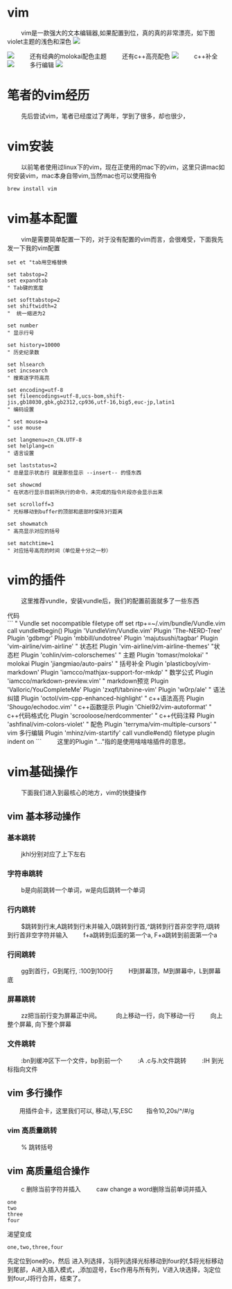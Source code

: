 
# vim
&emsp;&emsp; vim是一款强大的文本编辑器,如果配置到位，真的真的非常漂亮，如下图violet主题的浅色和深色
![](/images/vim学习/violet_light.png)

<!---more-->
![](/images/vim学习/violet_dark.png)
&emsp;&emsp; 还有经典的molokai配色主题
&emsp;&emsp; 还有c++高亮配色
![](/images/vim学习/c++高亮.png)
&emsp;&emsp; c++补全
![](/images/vim学习/c++补全.png)
&emsp;&emsp; 多行编辑
![](/images/vim学习/多行编辑.png)



# 笔者的vim经历
&emsp;&emsp; 先后尝试vim，笔者已经度过了两年，学到了很多，却也很少，

# vim安装
&emsp;&emsp; 以前笔者使用过linux下的vim，现在正使用的mac下的vim，这里只讲mac如何安装vim，mac本身自带vim,当然mac也可以使用指令
```bash
brew install vim
```

# vim基本配置
&emsp;&emsp; vim是需要简单配置一下的，对于没有配置的vim而言，会很难受，下面我先发一下我的vim配置
```
set et "tab用空格替换

set tabstop=2
set expandtab
" Tab键的宽度

set softtabstop=2
set shiftwidth=2
"  统一缩进为2

set number
" 显示行号

set history=10000
" 历史纪录数

set hlsearch
set incsearch
" 搜索逐字符高亮

set encoding=utf-8
set fileencodings=utf-8,ucs-bom,shift-jis,gb18030,gbk,gb2312,cp936,utf-16,big5,euc-jp,latin1
" 编码设置

" set mouse=a
" use mouse

set langmenu=zn_CN.UTF-8
set helplang=cn
" 语言设置

set laststatus=2
" 总是显示状态行 就是那些显示 --insert-- 的怪东西

set showcmd
" 在状态行显示目前所执行的命令，未完成的指令片段亦会显示出来

set scrolloff=3
" 光标移动到buffer的顶部和底部时保持3行距离

set showmatch
" 高亮显示对应的括号

set matchtime=1
" 对应括号高亮的时间（单位是十分之一秒）
```

# vim的插件
&emsp;&emsp; 这里推荐vundle，安装vundle后，我们的配置前面就多了一些东西
<summary>代码</summary>
```
" Vundle set nocompatible
filetype off
set rtp+=~/.vim/bundle/Vundle.vim
call vundle#begin()
Plugin 'VundleVim/Vundle.vim'
Plugin 'The-NERD-Tree'
Plugin 'gdbmgr'
Plugin 'mbbill/undotree'
Plugin 'majutsushi/tagbar'
Plugin 'vim-airline/vim-airline' " 状态栏
Plugin 'vim-airline/vim-airline-themes' "状态栏
Plugin 'cohlin/vim-colorschemes' " 主题
Plugin 'tomasr/molokai' " molokai
Plugin 'jiangmiao/auto-pairs' " 括号补全
Plugin 'plasticboy/vim-markdown'
Plugin 'iamcco/mathjax-support-for-mkdp' " 数学公式
Plugin 'iamcco/markdown-preview.vim' " markdown预览
Plugin 'Valloric/YouCompleteMe'
Plugin 'zxqfl/tabnine-vim'
Plugin 'w0rp/ale' " 语法纠错
Plugin 'octol/vim-cpp-enhanced-highlight' " c++语法高亮
Plugin 'Shougo/echodoc.vim' " c++函数提示
Plugin 'Chiel92/vim-autoformat' " c++代码格式化
Plugin 'scrooloose/nerdcommenter' " c++代码注释
Plugin 'ashfinal/vim-colors-violet' " 配色
Plugin 'terryma/vim-multiple-cursors' " vim 多行编辑
Plugin 'mhinz/vim-startify'
call vundle#end()
filetype plugin indent on
```
&emsp;&emsp; 这里的Plugin "..."指的是使用啥啥啥插件的意思。

# vim基础操作
&emsp;&emsp; 下面我们进入到最核心的地方，vim的快捷操作
## vim 基本移动操作
### 基本跳转
&emsp;&emsp; jkhl分别对应了上下左右
### 字符串跳转
&emsp;&emsp; b是向前跳转一个单词，w是向后跳转一个单词
### 行内跳转
&emsp;&emsp; $跳转到行末,A跳转到行末并输入,0跳转到行首,^跳转到行首非空字符,I跳转到行首非空字符并输入
&emsp;&emsp; f+a跳转到后面的第一个a, F+a跳转到前面第一个a
### 行间跳转
&emsp;&emsp; gg到首行，G到尾行, :100到100行
&emsp;&emsp; H到屏幕顶，M到屏幕中，L到屏幕底
### 屏幕跳转
&emsp;&emsp; zz把当前行变为屏幕正中间。
&emsp;&emsp; <C-y>向上移动一行，<C-e>向下移动一行
&emsp;&emsp; <C-b>向上整个屏幕, <C-f>向下整个屏幕
### 文件跳转
&emsp;&emsp; :bn到缓冲区下一个文件，bp到前一个
&emsp;&emsp; :A .c与.h文件跳转
&emsp;&emsp; :IH 到光标指向文件

## vim 多行操作
&emsp;&emsp;用插件会卡，这里我们可以<C-v>, 移动,I,写,ESC 
&emsp;&emsp;指令10,20s/^/#/g


### vim 高质量跳转
&emsp;&emsp; % 跳转括号


## vim 高质量组合操作
&emsp;&emsp; c<space> 删除当前字符并插入
&emsp;&emsp; caw  change a word删除当前单词并插入 
```
one
two
three
four
```
渴望变成
```
one,two,three,four
```
先定位到one的o，然后<C-v> 进入列选择，3j将列选择光标移动到four的f,$将光标移动到尾部，A进入插入模式，,添加逗号，Esc作用与所有列，V进入块选择，3j定位到four,J将行合并，结束了。


